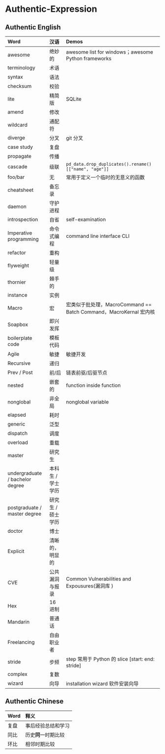 # Authentic-Expression

## Authentic English

| Word | 汉语 | Demos |
| :--- | :--- | :--- |
| awesome | 绝妙的 | awesome list for windows；awesome Python frameworks |
| terminology | 术语 |  |
| syntax | 语法 |  |
| checksum | 校验 |  |
| lite | 精简版 | SQLite |
| amend | 修改 |  |
| wildcard | 通配符 |  |
| diverge | 分叉 | git 分叉 |
| case study | 复盘 |  |
| propagate | 传播 |  |
| cascade | 级联 | `pd_data.drop_duplicates().rename()[["name", "age"]]` |
| foo/bar | 无 | 常用于定义一个临时的无意义的函数 |
| cheatsheet | 备忘录 |  |
| daemon | 守护进程 |  |
| introspection | 自省 | self-examination |
| Imperative programming | 命令式编程 | command line interface CLI |
| refactor | 重构 |  |
| flyweight | 轻量级 |  |
| thornier | 棘手的 |  |
| instance | 实例 |  |
| Macro | 宏 | 宏类似于批处理，MacroCommand == Batch Command，MacroKernal 宏内核 |
| Soapbox | 即兴发挥 |  |
| boilerplate code | 模板代码 |  |
| Agile | 敏捷 | 敏捷开发 |
| Recursive | 递归 |  |
| Prev / Post | 前/后 | 链表前驱/后驱节点 |
| nested | 嵌套的 | function inside function |
| nonglobal | 非全局 | nonglobal variable |
| elapsed | 耗时 |  |
| generic | 泛型 | |
| dispatch | 调度 | |
| overload | 重载 | |
| master | 研究生 | |
| undergraduate / bachelor degree | 本科生 / 学士学历 | |
| postgraduate / master degree | 研究生 / 硕士学历 | |
| doctor | 博士 | |
| Explicit | 清晰的，明显的 | |
| CVE | 公共漏洞与报录    | Common Vulnerabilities and Expousures(漏洞库 ) |
| Hex | 16 进制 |  |
| Mandarin | 普通话 | |
| Freelancing | 自由职业者 | |
| stride | 步频 | step 常用于 Python 的 slice [start: end: stride] |
| complex | 复数 |  |
| wizard | 向导 | installation wizard 软件安装向导 |

## Authentic Chinese

| Word | 释义 |
| :--- | :--- |
| 复盘 | 事后经验总结和学习 |
| 同比 | 历史**同**一时期比较 |
| 环比 | 相邻时期比较 |

